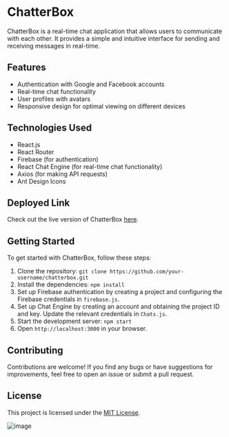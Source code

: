 # ChatterBox

ChatterBox is a real-time chat application that allows users to communicate with each other. It provides a simple and intuitive interface for sending and receiving messages in real-time.

## Features

- Authentication with Google and Facebook accounts
- Real-time chat functionality
- User profiles with avatars
- Responsive design for optimal viewing on different devices

## Technologies Used

- React.js
- React Router
- Firebase (for authentication)
- React Chat Engine (for real-time chat functionality)
- Axios (for making API requests)
- Ant Design Icons

## Deployed Link

Check out the live version of ChatterBox [here](https://chatterbox-chat-app.netlify.app/).

## Getting Started

To get started with ChatterBox, follow these steps:

1. Clone the repository: `git clone https://github.com/your-username/chatterbox.git`
2. Install the dependencies: `npm install`
3. Set up Firebase authentication by creating a project and configuring the Firebase credentials in `firebase.js`.
4. Set up Chat Engine by creating an account and obtaining the project ID and key. Update the relevant credentials in `Chats.js`.
5. Start the development server: `npm start`
6. Open `http://localhost:3000` in your browser.

## Contributing

Contributions are welcome! If you find any bugs or have suggestions for improvements, feel free to open an issue or submit a pull request.

## License

This project is licensed under the [MIT License](LICENSE).


![image](https://github.com/Shrey1012/ChaterBox/assets/91370582/021f7924-077b-411f-b2b5-eae65fdcb99f)


